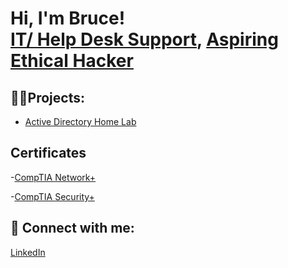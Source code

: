 <h1>Hi, I'm Bruce! <br/><a href="https://github.com/BEdwardsIT">IT/ Help Desk Support</a>, <a href="https://www.linkedin.com/in/bruce-edwards-1b009345/">Aspiring Ethical Hacker</a></a></h1>

<h2>👨‍💻Projects:</h2>

  - [Active Directory Home Lab](https://github.com/BEdwardsIT/laburl)

<h2>  Certificates</h2>

-<a>[CompTIA Network+](https://www.credly.com/badges/8cc7ca83-0a03-4562-b4aa-430628736f4a/public_url)</a>

-<a>[CompTIA Security+](https://www.credly.com/badges/7a41a5f0-d342-4e7c-8927-48df61f8ec81/public_url)</a>


<h2> 🤳 Connect with me:</h2>

[LinkedIn](https://linkedin.com/in/bruce-edwards-1b009345)

<!--
**BEdwardsIT/BEdwardsIT** is a ✨ _special_ ✨ repository because its `README.md` (this file) appears on your GitHub profile.

Here are some ideas to get you started:

- 🔭 I’m currently working on ...
- 🌱 I’m currently learning ...
- 👯 I’m looking to collaborate on ...
- 🤔 I’m looking for help with ...
- 💬 Ask me about ...
- 📫 How to reach me: ...
- 😄 Pronouns: ...
- ⚡ Fun fact: ...
-->
